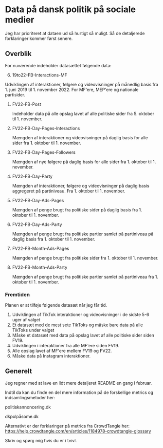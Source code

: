 # Data på dansk politik på sociale medier

Jeg har prioriteret at dataen ud så hurtigt så muligt. Så de detaljerede forklaringer kommer først senere.

## Overblik

For nuværende indeholder datasættet følgende data:

6. 19to22-FB-Interactions-MF

  Udviklingen af interaktioner, følgere og videovisninger på månedlig basis fra 1. juni 2019 til 1. november 2022. For MF'ere, MEP'ere og nationale partisider.

1. FV22-FB-Post

    Indeholder data på alle opslag lavet af alle politiske sider fra 5. oktober til 1. november. 

2. FV22-FB-Day-Pages-Interactions
    
    Mængden af interaktioner og videovisninger på daglig basis for alle sider fra 1. oktober til 1. november.
    
3. FV22-FB-Day-Pages-Followers 
    
    Mængden af nye følgere på daglig basis for alle sider fra 1. oktober til 1. november.
    
4. FV22-FB-Day-Party

   Mængden af interaktioner, følgere og videovisninger på daglig basis aggregeret på partiniveau. Fra 1. oktober til 1. november.
  
5. FV22-FB-Day-Ads-Pages

   Mængden af penge brugt fra politiske sider på daglig basis fra 1. oktober til 1. november.
   
6. FV22-FB-Day-Ads-Party

   Mængden af penge brugt fra politiske partier samlet på partiniveau på daglig basis fra 1. oktober til 1. november.
   
5. FV22-FB-Month-Ads-Pages

   Mængden af penge brugt fra politiske sider fra 1. oktober til 1. november.
   
6. FV22-FB-Month-Ads-Party

   Mængden af penge brugt fra politiske partier samlet på partiniveau fra 1. oktober til 1. november.
   
 
   
   
### Fremtiden

Planen er at tilføje følgende datasæt når jeg får tid.

1. Udviklingen af TikTok interaktioner og videovisninger i de sidste 5-6 uger af valget
2. Et datasæt med de mest sete TikToks og måske bare data på alle TikToks under valget
3. Måske et datasæt med data på opslag lavet af alle politiske sider siden FV19. 
4. Udviklingen i interaktioner fra alle MF'ere siden FV19. 
5. Alle opslag lavet af MF'ere mellem FV19 og FV22. 
6. Måske data på Instagram interaktioner. 

## Generelt

Jeg regner med at lave en lidt mere detaljeret README en gang i februar. 

Indtil da kan du finde en del mere information på de forskellige metrics og indsamlingsmetoder her:

politiskannoncering.dk

dkpolpåsome.dk

Alternativt er der forklaringer på metrics fra CrowdTangle her:
https://help.crowdtangle.com/en/articles/1184978-crowdtangle-glossary

Skriv og spørg mig hvis du er i tvivl.
   
   
